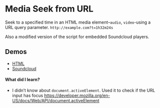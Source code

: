 # Media Seek from URL

Seek to a specified time in an HTML media element–`audio`, `video`-using a URL
query parameter. `http://example.com?t=1h32m24s`

Also a modified version of the script for embedded Soundcloud players.

## Demos
- [HTML](http://lab.tylergaw.com/media-seek-from-url)
- [Soundcloud](http://lab.tylergaw.com/media-seek-from-url/soundcloud.html)

#### What did I learn?
- I didn’t know about `document.activeElement`. Used it to check if the URL input
has focus https://developer.mozilla.org/en-US/docs/Web/API/document.activeElement
